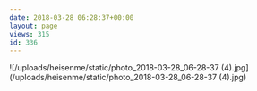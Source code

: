 ```yaml
---
date: 2018-03-28 06:28:37+00:00
layout: page
views: 315
id: 336
---
```




![/uploads/heisenme/static/photo_2018-03-28_06-28-37 (4).jpg](/uploads/heisenme/static/photo_2018-03-28_06-28-37 (4).jpg)
